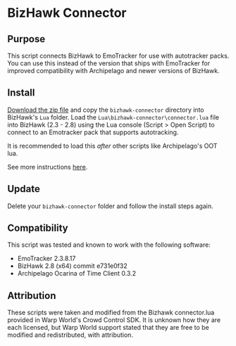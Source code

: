 # BizHawk Connector

## Purpose

This script connects BizHawk to EmoTracker for use with autotracker packs. You can use this instead of the version that ships with EmoTracker for improved compatibility with Archipelago and newer versions of BizHawk.

## Install

[Download the zip file](https://github.com/coavins/bizhawk-connector/archive/refs/heads/master.zip) and copy the `bizhawk-connector` directory into BizHawk's `Lua` folder. Load the `Lua\bizhawk-connector\connector.lua` file into BizHawk (2.3 - 2.8) using the Lua console (Script > Open Script) to connect to an Emotracker pack that supports autotracking.

It is recommended to load this *after* other scripts like Archipelago's OOT lua.

See more instructions [here](https://github.com/coavins/EmoTrackerPacks#connect-to-bizhawk).

## Update

Delete your `bizhawk-connector` folder and follow the install steps again.

## Compatibility

This script was tested and known to work with the following software:

* EmoTracker 2.3.8.17
* BizHawk 2.8 (x64) commit e731e0f32
* Archipelago Ocarina of Time Client 0.3.2

## Attribution

These scripts were taken and modified from the Bizhawk connector.lua provided in Warp World's Crowd Control SDK. It is unknown how they are each licensed, but Warp World support stated that they are free to be modified and redistributed, with attribution.
